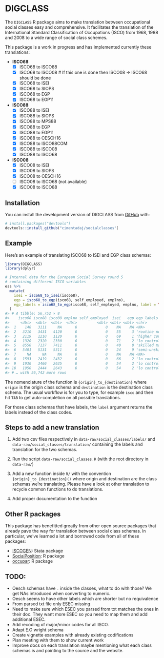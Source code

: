 
<!-- README.md is generated from README.Rmd. Please edit that file -->

# DIGCLASS

<!-- badges: start -->
<!-- badges: end -->

The `DIGCLASS` R package aims to make translation between occupational
social classes easy and comprehensive. It facilitates the translation of
the International Standard Classification of Occupations (ISCO) from
1968, 1988 and 2008 to a wide range of social class schemes.

This package is a work in progress and has implemented currently these
translations:

- **ISCO68**
  - [x] ISCO68 to ISCO88
  - [x] ISCO68 to ISCO08 \# If this one is done then ISCO08 -\> ISCO68
    should be done
  - [x] ISCO68 to ISEI
  - [x] ISCO68 to SIOPS
  - [x] ISCO68 to EGP
  - [x] ISCO68 to EGP11
- **ISCO88**
  - [x] ISCO88 to ISEI
  - [x] ISCO88 to SIOPS
  - [x] ISCO88 to MPS88
  - [x] ISCO88 to EGP
  - [x] ISCO88 to EGP11
  - [x] ISCO88 to OESCH16
  - [x] ISCO88 to ISCO88COM
  - [x] ISCO88 to ISCO08
  - [x] ISCO88 to ISCO68
- **ISCO08**
  - [x] ISCO08 to ISEI
  - [x] ISCO08 to SIOPS
  - [x] ISCO08 to OESCH16
  - [ ] ISCO08 to ISCO68 (not available)
  - [x] ISCO08 to ISCO88

## Installation

You can install the development version of DIGCLASS from
[GitHub](https://github.com/) with:

``` r
# install.packages("devtools")
devtools::install_github("cimentadaj/socialclasses")
```

## Example

Here’s an example of translating ISCO68 to ISEI and EGP class schemas:

``` r
library(DIGCLASS)
library(dplyr)

# Internal data for the European Social Survey round 5
# containing different ISCO variables
ess %>%
  mutate(
    isei = isco68_to_isei(isco68),
    egp = isco68_to_egp(isco68, self_employed, emplno),
    egp_labels = isco68_to_egp(isco68, self_employed, emplno, label = TRUE)
  )
#> # A tibble: 56,752 × 8
#>    isco68 isco88 isco08 emplno self_employed  isei   egp egp_labels            
#>     <dbl>  <dbl>  <dbl>  <dbl>         <dbl> <dbl> <dbl> <chr>                 
#>  1    140   3111     NA      0             0    NA    NA <NA>                  
#>  2   3210   3431   4120      0             0    55     3 'routine nonmanual'   
#>  3   2119   1210   1120      0             0    69     1 'higher controllers'  
#>  4   1320   2320   2330      0             0    71     2 'lo controllers'      
#>  5   8550   7137   7411      0             0    40     8 'skilled manual'      
#>  6   5401   5131   5311      0             0    24     9 'semi-unskilld manual'
#>  7     NA     NA     NA      0             0    NA    NA <NA>                  
#>  8   1593   2419   2432      0             0    66     2 'lo controllers'      
#>  9   1930   3460   2635      0             0    54     2 'lo controllers'      
#> 10   1950   2444   2643      0             0    54     2 'lo controllers'      
#> # … with 56,742 more rows
```

The nomenclature of the function is `{origin}_to_{destination}` where
`origin` is the origin class schema and `destination` is the destination
class schema. The usual workflow is for you to type, for example `isco`
and then hit `TAB` to get auto-completion on all possible translations.

For those class schemas that have labels, the `label` argument returns
the labels instead of the class codes.

## Steps to add a new translation

1.  Add two csv files respectively in `data-raw/social_classes/labels/`
    and `data-raw/social_classes/translation/` containing the labels and
    translation for the two schemas.

2.  Run the script `data-raw/social_classes.R` (with the root directory
    in `data-raw/`)

3.  Add a new function inside `R/` with the convention
    `{origin}_to_{destination}()` where origin and destination are the
    class schemas we’re translating. Please have a look at other
    translation to recycle common functions to do translations.

4.  Add proper documentation to the function

## Other R packages

This package has benefitted greatly from other open source packages that
already pave the way for translation between social class schemas. In
particular, we’ve learned a lot and borrowed code from all of these
packages:

- [ISCOGEN](https://github.com/benjann/iscogen): Stata package
- [SocialPosition](https://cran.r-project.org/web/packages/SocialPosition/index.html):
  R package
- [occupar](https://github.com/DiogoFerrari/occupar/): R package

## TODO:

- Oesch schemas have `.` inside the classes, what to do with those? We
  get NAs introduced when converting to numeric.
- Oesch seems to have other labels which are shorter but no requivalence
- From parsed txt file only ESEC missing
- Need to make sure which ESEC you parsed from txt matches the ones in
  their doc. They want more ESEC so you need to map them and add
  additional ESEC.
- Add recoding of major/minor codes for all ISCO.
- Adapt E.O wright schema
- Create vignette examples with already existing codifications
- Plan meeting with them to show current work
- Improve docs on each translation maybe mentioning what each class
  schemas is and pointing to the source and the website.
